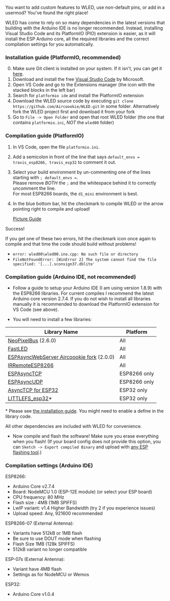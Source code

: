 You want to add custom features to WLED, use non-default pins, or add in a usermod? You've found the right place!

WLED has come to rely on so many dependencies in the latest versions that building with the Arduino IDE is no longer recommended.
Instead, installing Visual Studio Code and its PlatformIO (PIO) extension is easier, as it will install the ESP Arduino core, all the required libraries and the correct compilation settings for you automatically.

### Installation guide (PlatformIO, recommended)
0. Make sure Git client is installed on your system. If it isn't, you can get it [here](https://git-scm.com/downloads).
1. Download and install the free [Visual Studio Code](https://code.visualstudio.com/) by Microsoft.
2. Open VS Code and go to the Extensions manager (the icon with the stacked blocks in the left bar)
3. Search for `platformio ide` and install the PlatformIO extension
4. Download the WLED source code by executing `git clone https://github.com/Aircoookie/WLED.git` in some folder. Alternatively fork the WLED project first and download it from your fork
5. Go to `File -> Open Folder` and open that root WLED folder (the one that contains `platformio.ini`, _NOT_ the `wled00` folder)

### Compilation guide (PlatformIO)
1. In VS Code, open the file `platformio.ini`.
2. Add a semicolon in front of the line that says `default_envs = travis_esp8266, travis_esp32` to comment it out.
3. Select your build environment by un-commenting one of the lines starting with `; default_envs =`.  
Please remove _BOTH_ the `;` and the whitespace behind it to correctly uncomment the line.  
For most ESP8266 boards, the `d1_mini` environment is best.  
4. In the blue bottom bar, hit the checkmark to compile WLED or the arrow pointing right to compile and upload!  

     [Picture Guide](https://i.imgur.com/mZYo4KJ.jpg)

Success! 
 
If you get one of these two errors, hit the checkmark icon once again to compile and that time the code should build without problems! 
- `error: wled00\wled00.ino.cpp: No such file or directory`
- `FileNotFoundError: [WinError 2] The system cannot find the file specified: '[...].sconsign37.dblite'`

### Compilation guide (Arduino IDE, not recommended)

- Follow a guide to setup your Arduino IDE (I am using version 1.8.9) with the ESP8266 libraries.
For current compiles I recommend the latest Arduino core version 2.7.4. If you do not wish to install all libraries manually it is recommended to download the PlatformIO extension for VS Code (see above).

- You will need to install a few libraries:

Library Name | Platform
| --- | --- |
[NeoPixelBus](https://github.com/Makuna/NeoPixelBus) (2.6.0) | All
[FastLED](https://github.com/FastLED/FastLED) | All
[ESPAsyncWebServer Aircoookie fork](https://github.com/Aircoookie/ESPAsyncWebServer) (2.0.0) | All
[IRRemoteESP8266](https://github.com/crankyoldgit/IRremoteESP8266) | All
[ESPAsyncTCP](https://github.com/me-no-dev/ESPAsyncTCP) | ESP8266 only
[ESPAsyncUDP](https://github.com/me-no-dev/ESPAsyncUDP) | ESP8266 only
[AsyncTCP for ESP32](https://github.com/me-no-dev/AsyncTCP) | ESP32 only
[LITTLEFS_esp32](https://github.com/lorol/LITTLEFS)* | ESP32 only

\* Please see [the installation guide](https://github.com/lorol/LITTLEFS#installation). You might need to enable a define in the library code.

All other dependencies are included with WLED for convenience.

- Now compile and flash the software! Make sure you erase everything when you flash! (If your board config does not provide this option, you can `Sketch -> Export compiled Binary` and upload with [any ESP flashing tool](https://github.com/Aircoookie/WLED/wiki/Install-WLED-binary).)

### Compilation settings (Arduino IDE)
ESP8266:
- Arduino Core v2.7.4
- Board: NodeMCU 1.0 (ESP-12E module) (or select your ESP board)
- CPU frequency: 80 MHz
- Flash size : 4MB (1MB SPIFFS)
- LwIP variant: v1.4 Higher Bandwidth (try 2 if you experience issues)
- Upload speed: Any, 921600 recommended

ESP8266-07 (External Antenna):
- Variants have 512kB or 1MB flash
- Be sure to use DOUT mode when flashing
- Flash Size 1MB (128k SPIFFS)
- 512kB variant no longer compatible

ESP-07s (External Antenna):
- Variant have 4MB flash
- Settings as for NodeMCU or Wemos

ESP32:
- Arduino Core v1.0.4